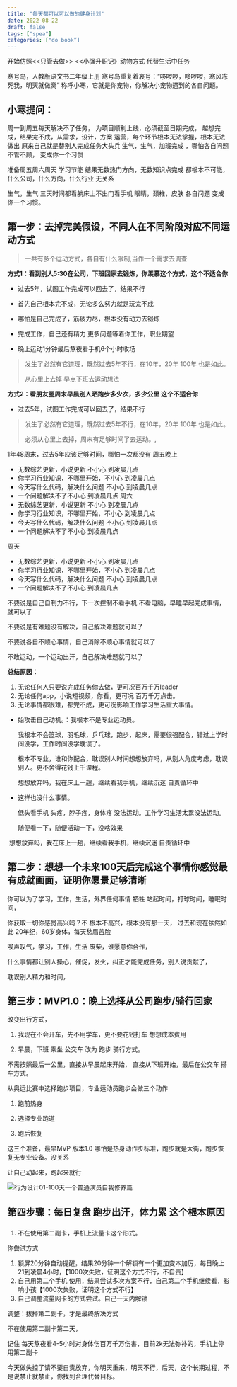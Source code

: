```yaml
---
title: "每天都可以可以做的健身计划"
date: 2022-08-22
draft: false
tags: ["spea"]
categories: ["do book”]
---
```






开始仿照<<只管去做>> <<小强升职记》动物方式 代替生活中任务

寒号鸟，人教版语文书二年级上册
寒号鸟重复着哀号：“哆啰啰，哆啰啰，寒风冻死我，明天就做窝”
称呼小寒，它就是你宠物，你解决小宠物遇到的各自问题。

## 小寒提问：



周一到周五每天解决不了任务，
为项目顺利上线，必须截至日期完成，
越想完成，结果完不成，从需求，设计，方案
运营，每个环节根本无法掌握，根本无法做出
原来自己就是替别人完成任务大头兵
生气，生气，加班完成 ，哪怕各自问题不管不顾，
变成你一个习惯

准备周五周六周天 学习节能
结果无数热门方向，无数知识点完成
都根本不可能，什么公司，什么方向，什么行业 无关系

生气，生气 三天时间都看躺床上不出门看手机
眼睛，颈椎，皮肤 各自问题
变成你一个习惯。

## 第一步：去掉完美假设，不同人在不同阶段对应不同运动方式

 

>  一共有多个运动方式，各自有什么限制,当作一个需求去调查



**方式1：看到别人5:30在公司，下班回家去锻炼，你羡慕这个方式，这个不适合你**



- 过去5年，试图工作完成可以回去了，结果不行 

- 首先自己根本完不成，无论多么努力就是玩完不成
- 哪怕是自己完成了，筋疲力尽，根本没有动力去锻炼
- 完成工作，自己还有精力 更多问题等着你工作，职业期望
- 晚上运动1分钟最后熬夜看手机6个小时收场

> 发生了必然有它道理，既然过去5年不行，在10年，20年 100年 也是如此。
>
> 从心里上去掉 早点下班去运动想法



**方式2：看朋友圈周末早晨别人晒跑步多少次，多少公里 这个不适合你** 



- 过去5年，试图工作完成可以回去了，结果不行 

> 发生了必然有它道理，既然过去5年不行，在10年，20年 100年 也是如此。
>
> 必须从心里上去掉，周末有足够时间了去运动。,



1年48周末，过去5年应该足够时间，哪怕一次都没有
周五晚上
- 无数综艺更新，小说更新 不小心 到凌晨几点
- 你学习行业知识，不哪里开始，不小心 到凌晨几点
- 今天写什么代码，解决什么问题 不小心 到凌晨几点
- 一个问题解决不了不小心 到凌晨几点
周六
- 无数综艺更新，小说更新 不小心 到凌晨几点
- 你学习行业知识，不哪里开始，不小心 到凌晨几点
- 今天写什么代码，解决什么问题 不小心 到凌晨几点
- 一个问题解决不了不小心 到凌晨几点

周天
- 无数综艺更新，小说更新 不小心 到凌晨几点
- 你学习行业知识，不哪里开始，不小心 到凌晨几点
- 今天写什么代码，解决什么问题 不小心 到凌晨几点
- 一个问题解决不了不小心 到凌晨几点



不要说是自己自制力不行，下一次控制不看手机
不看电脑，早睡早起完成事情，就可以了

不要说是有难题没有解决，自己解决难题就可以了

不要说各自不顺心事情，自己消除不顺心事情就可以了

不敢运动，一个运动出汗，自己解决难题就可以了





**总结原因：**



1. 无论任何人只要说完成任务你去做，更可况百万千万leader
2. 无论任何app，小说短视频，你看，更可况 百万千万点击。
3. 无论事情都很难，都完不成，更可况影响工作学习生活重大事情。

- 始攻击自己动机。：我根本不是专业运动员。

  我根本不会篮球，羽毛球，乒乓球，跑步，起床，需要很强配合，错过上学时间没学，工作时间没学耽误了。

  根本不专业，谁和你配合，耽误别人时间想想放弃吗，从别人角度考虑，耽误别人。更不舍得花钱上千课程。

  想想放弃吗，我在床上一趟，继续看我手机，继续沉迷 自责循环中

- 这样也没什么事情。

  低头看手机 头疼，脖子疼，身体疼 没法运动。工作学习生活太累没法运动。

  随便看一下，随便活动一下，没啥效果

​       想想放弃吗，我在床上一趟，继续看我手机，继续沉迷 自责循环中



## 第二步：想想一个未来100天后完成这个事情你感觉最有成就画面，证明你愿景足够清晰





你可以为了学习，工作，生活，外界任何事情 牺牲 站起时间，打球时间，睡眠时间，

你获取一切你感觉高兴吗？不 根本不高兴，根本没有那一天，
过去和现在依然如此
20年纪，60岁身体，每天愁眉苦脸

唉声叹气，学习，工作，生活 废柴，谁愿意你合作，

 什么事情都让别人操心，催促，发火，纠正才能完成任务，别人说贡献了，

  耽误别人精力和时间，



## 第三步：MVP1.0：晚上选择从公司跑步/骑行回家



改变出行方式，
1. 我现在不会开车，先不用学车，更不要花钱打车
想想成本费用

2. 早晨，下班 乘坐 公交车 改为 跑步 骑行方式。

不需按照最后一公里，直接从早晨起床开始，
直接从下班开始，最后在公交车 搭车方式。





 从奥运比赛中选择跑步项目，专业运动员跑步会做三个动作

1. 跑前热身

2. 选择专业跑道

3. 跑后恢复

这三个准备，最早MVP 版本1.0   哪怕是热身动作步标准，跑步就是大街，跑步恢复无专业设备。没关系

让自己动起来，跑起来就行



![行为设计01-100天一个普通演员自我修养篇](D:\code\do-book\sop\行为设计01-100天一个普通演员自我修养篇.png)





## 第四步骤：每日复盘 跑步出汗，体力累 这个根本原因



### 

1. 不在使用第二副卡，手机上流量卡这个形式。

 

你尝试方式

1. 锁屏20分钟自动提醒，结果20分钟一个解锁有一个更加变本加厉，每日晚上21到凌晨4小时，【1000次失败，证明这个方式不行，不自责】
2. 自己用第二个手机 使用，结果尝试多次方案不行，自己第二个手机继续看，影响小孩【1000次失败，证明这个方式不行】
3. 自己调整流量网卡的方式尝试。自己一天内解锁

调整：拔掉第二副卡，才是最终解决方式







不在使用第二副卡第二天，

记住 每天熬夜看4-5小时对身体伤百万千万伤害，目前2k无法弥补的，手机上停用第二副卡

今天做失控了请不要自责放弃，你明天重来，明天不行，后天，这个长期过程，不是说禁止就禁止，你找到合理代替目标。





























